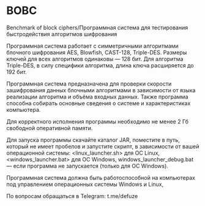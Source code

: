 # BOBC
Benchmark of block ciphers/Программная система для тестирования быстродействия алгоритмов шифрования

Программная система работает с симметричными алгоритмами блочного шифрования AES, Blowfish, CAST-128, Triple-DES. Размеры ключей для всех алгоритмов одинаковы — 128 бит. Для алгоритма Triple-DES, в силу специфики алгоритма, длина ключа расширяется до 192 бит.

Программная система предназначена для проверки скорости зашифрования данных блочными алгоритмами в зависимости от языка реализации алгоритма и объёма входных данных. Также программа способна собирать основные сведения о системе и характеристиках компьютера.

Для корректного исполнения программы необходимо не менее 2 Гб свободной оперативной памяти.

Для запуска программы скачайте каталог JAR, поместите в путь, который не имеет пробелов и запустите скрипт, в зависимости от вашей операционной системы: <linux_launcher.sh> для ОС Linux, <windows_launcher.bat> для ОС Windows, windows_launcher_debug.bat — если программа не запускается (только для ОС Windows).

Программная система должна быть работоспособной на компьютерах под управлением операционных системы Windows и Linux, 

По вопросам обращаться в Telegram: t.me/defuze
